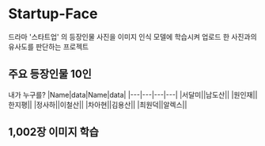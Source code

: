 # Startup-Face
드라마 '스타트업' 의 등장인물 사진을 이미지 인식 모델에 학습시켜 업로드 한 사진과의 유사도를 판단하는 프로젝트

## 주요 등장인물 10인
내가 누구를? 
|Name|data|Name|data|
|---|---|---|---|
|서달미||남도산||
|원인재||한지평||
|정사하||이철산||
|차아현||김용산||
|최원덕||알렉스||

## 1,002장 이미지 학습

